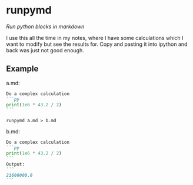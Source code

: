 # runpymd
*Run python blocks in markdown*

I use this all the time in my notes, where I have some calculations which I want to modify but see the results for. Copy and pasting it into ipython and back was just not good enough.


## Example

a.md:
````md
Do a complex calculation
```py
print(1e6 * 43.2 / 2)
```
````

`runpymd a.md > b.md`

b.md:
````md
Do a complex calculation
```py
print(1e6 * 43.2 / 2)
```
Output:
```
21600000.0
```
````

